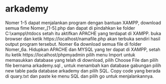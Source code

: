 # arkademy
Nomer 1-5 dapat menjalankan program dengan bantuan XAMPP, download semua fime Nomer_[1-5].php dan dapat di pindahkan ke folder C:\xampp\htdocs setah itu aktifkan APACHE yang terdapat di XAMPP. buka browser dan ketik https://localhost/namafile.php akan terbuka sendiri hasil output program tersebut.  Nomer 6a download semua file di folder Nomer_6a. Hidupkan APACHE dan MYSQL yang ter dapat di XAMPP, setah itu ketik https://localhost/phpmyadmin pilih menu Import untuk memasukkan database yang telah di download, pilih Choose File dan pilih file bernama arkademy.sql , untuk menambah kan database gabungan pilih new table pada database arkademy dan pilih SQL. Copy code yang berada di quary.txt dan paste ke menu SQL dan pilih go untuk menjalankannya.
